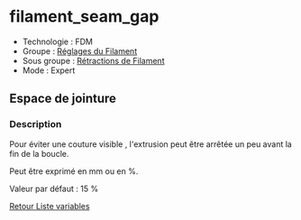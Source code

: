 # filament_seam_gap

* Technologie : FDM
* Groupe : [Réglages du Filament](../filament_settings/filament_settings.md)
* Sous groupe : [Rétractions de Filament](../filament_settings/filament_settings.md#rétractions-de-filament)
* Mode : Expert

## Espace de jointure

### Description

Pour éviter une couture visible , l'extrusion peut être arrêtée un peu avant la fin de la boucle.

Peut être exprimé en mm ou en  %.

Valeur par défaut : 15 %

[Retour Liste variables](variable_list.md)